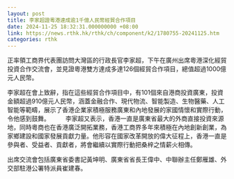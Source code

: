 ```yaml
---
layout: post
title: 李家超證粵港達成逾1千億人民幣經貿合作項目
date: 2024-11-25 18:32:31.000000000 +08:00
link: https://news.rthk.hk/rthk/ch/component/k2/1780755-20241125.htm
categories: rthk
---
```


正率領工商界代表團訪問大灣區的行政長官李家超，下午在廣州出席粵港深化經貿投資合作交流會，並見證粵港雙方達成多達126個經貿合作項目，總值超過1000億元人民幣。

李家超在會上致辭，指在這些經貿合作項目中，有101個來自港商投資廣東，投資金額超過910億元人民幣，涵蓋金融合作、現代物流、智能製造、生物醫藥、人工智能等範疇，展示了香港企業家積極服務廣東和內地發展的家國情懷和實際行動，令他感到鼓舞。
　　 
李家超又表示，香港一直是廣東省最大的外商直接投資來源地，同時粵商也在香港廣泛開拓業務，香港工商界多年來積極在內地創新創業，為家鄉建設和國家發展貢獻力量。他形容在國家改革開放的偉大征程上，香港一直是參與者、受益者、貢獻者，將會繼續以實際行動把桑梓之情薪火相傳。

出席交流會包括廣東省委書記黃坤明、廣東省省長王偉中、中聯辦主任鄭雁雄、外交部駐港公署特派員崔建春。
